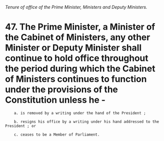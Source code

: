 *Tenure of office of the Prime Minister, Ministers and Deputy Ministers.*

# 47. The Prime Minister, a Minister of the Cabinet of Ministers, any other Minister or Deputy Minister shall con­tinue to hold office throughout the period during which the Cabinet of Ministers continues to function under the provisions of the Constitution unless he -

        a. is removed by a writing under the hand of the President ;

        b. resigns his office by a writing under his hand addressed to the President ; or

        c. ceases to be a Member of Parliament.